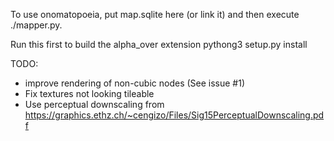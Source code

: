 To use onomatopoeia, put map.sqlite here (or link it) and then execute ./mapper.py.

Run this first to build the alpha_over extension
pythong3 setup.py install

TODO:
* improve rendering of non-cubic nodes (See issue #1)
* Fix textures not looking tileable
* Use perceptual downscaling from https://graphics.ethz.ch/~cengizo/Files/Sig15PerceptualDownscaling.pdf
